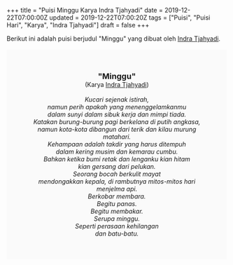 +++
title = "Puisi Minggu Karya Indra Tjahyadi"
date = 2019-12-22T07:00:00Z
updated = 2019-12-22T07:00:20Z
tags = ["Puisi", "Puisi Hari", "Karya", "Indra Tjahyadi"]
draft = false
+++

<div dir="ltr" style="text-align: left;" trbidi="on"><div dir="ltr" style="text-align: left;" trbidi="on"><div dir="ltr" style="text-align: left;" trbidi="on"><div style="text-align: justify;">Berikut ini adalah puisi berjudul "Minggu" yang dibuat oleh <a href="https://klipingsastra.com/id/kumcer/2018/02/mitos-hari-hari.html" target="_blank">Indra Tjahyadi</a>.</div><br /><div style="background: #FAFAFA; font-size: 14px; height: auto; margin: 0 auto; padding: 50px; text-align: center; width: auto;"><span style="font-size: 18px;"><b>"Minggu"</b></span><br />(Karya <a href="https://www.sekata.web.id/tags/indra-tjahyadi" target="_blank">Indra Tjahyadi</a>)<br /><br /><i>Kucari sejenak istirah,<br />namun perih apakah yang menenggelamkanmu<br />dalam sunyi dalam sibuk kerja dan mimpi tiada.<br />Katakan burung-burung pagi berkelana di putih angkasa,<br />namun kota-kota dibangun dari terik dan kilau murung matahari.<br />Kehampaan adalah takdir yang harus ditempuh<br />dalam kering musim dan kemarau cumbu.<br />Bahkan ketika bumi retak dan lenganku kian hitam<br />kian gersang dari pelukan.<br />Seorang bocah berkulit mayat<br />mendongakkan kepala, di rambutnya mitos-mitos hari menjelma api.<br />Berkobar membara.<br />Begitu panas.<br />Begitu membakar.<br />Serupa minggu.<br />Seperti perasaan kehilangan<br />dan batu-batu.</i> </div></div></div></div>
